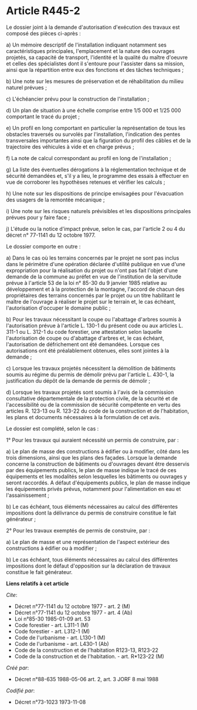 # Article R445-2

Le dossier joint à la demande d'autorisation d'exécution des travaux est composé des pièces ci-après :

a) Un mémoire descriptif de l'installation indiquant notamment ses caractéristiques principales, l'emplacement et la nature
des ouvrages projetés, sa capacité de transport, l'identité et la qualité du maître d'oeuvre et celles des spécialistes dont
il s'entoure pour l'assister dans sa mission, ainsi que la répartition entre eux des fonctions et des tâches techniques ;

b) Une note sur les mesures de préservation et de réhabilitation du milieu naturel prévues ;

c) L'échéancier prévu pour la construction de l'installation ;

d) Un plan de situation à une échelle comprise entre 1/5 000 et 1/25 000 comportant le tracé du projet ;

e) Un profil en long comportant en particulier la représentation de tous les obstacles traversés ou survolés par
l'installation, l'indication des pentes transversales importantes ainsi que la figuration du profil des câbles et de la
trajectoire des véhicules à vide et en charge prévus ;

f) La note de calcul correspondant au profil en long de l'installation ;

g) La liste des éventuelles dérogations à la réglementation technique et de sécurité demandées et, s'il y a lieu, le
programme des essais à effectuer en vue de corroborer les hypothèses retenues et vérifier les calculs ;

h) Une note sur les dispositions de principe envisagées pour l'évacuation des usagers de la remontée mécanique ;

i) Une note sur les risques naturels prévisibles et les dispositions principales prévues pour y faire face ;

j) L'étude ou la notice d'impact prévue, selon le cas, par l'article 2 ou 4 du décret n° 77-1141 du 12 octobre 1977.

Le dossier comporte en outre :

a) Dans le cas où les terrains concernés par le projet ne sont pas inclus dans le périmètre d'une opération déclarée
d'utilité publique en vue d'une expropriation pour la réalisation du projet ou n'ont pas fait l'objet d'une demande de la
commune au préfet en vue de l'institution de la servitude prévue à l'article 53 de la loi n° 85-30 du 9 janvier 1985 relative
au développement et à la protection de la montagne, l'accord de chacun des propriétaires des terrains concernés par le projet
ou un titre habilitant le maître de l'ouvrage à réaliser le projet sur le terrain et, le cas échéant, l'autorisation
d'occuper le domaine public ;

b) Pour les travaux nécessitant la coupe ou l'abattage d'arbres soumis à l'autorisation prévue à l'article L. 130-1 du
présent code ou aux articles L. 311-1 ou L. 312-1 du code forestier, une attestation selon laquelle l'autorisation de coupe
ou d'abattage d'arbres et, le cas échéant, l'autorisation de défrichement ont été demandées. Lorsque ces autorisations ont
été préalablement obtenues, elles sont jointes à la demande ;

c) Lorsque les travaux projetés nécessitent la démolition de bâtiments soumis au régime du permis de démolir prévu par
l'article L. 430-1, la justification du dépôt de la demande de permis de démolir ;

d) Lorsque les travaux projetés sont soumis à l'avis de la commission consultative départementale de la protection civile, de
la sécurité et de l'accessibilité ou de la commission de sécurité compétente en vertu des articles R. 123-13 ou R. 123-22 du
code de la construction et de l'habitation, les plans et documents nécessaires à la formulation de cet avis.

Le dossier est complété, selon le cas :

1° Pour les travaux qui auraient nécessité un permis de construire, par :

a) Le plan de masse des constructions à édifier ou à modifier, côté dans les trois dimensions, ainsi que les plans des
façades. Lorsque la demande concerne la construction de bâtiments ou d'ouvrages devant être desservis par des équipements
publics, le plan de masse indique le tracé de ces équipements et les modalités selon lesquelles les bâtiments ou ouvrages y
seront raccordés. A défaut d'équipements publics, le plan de masse indique les équipements privés prévus, notamment pour
l'alimentation en eau et l'assainissement ;

b) Le cas échéant, tous éléments nécessaires au calcul des différentes impositions dont la délivrance du permis de construire
constitue le fait générateur ;

2° Pour les travaux exemptés de permis de construire, par :

a) Le plan de masse et une représentation de l'aspect extérieur des constructions à édifier ou à modifier ;

b) Le cas échéant, tous éléments nécessaires au calcul des différentes impositions dont le défaut d'opposition sur la
déclaration de travaux constitue le fait générateur.

**Liens relatifs à cet article**

_Cite_:

  - Décret n°77-1141 du 12 octobre 1977 - art. 2 (M)
  - Décret n°77-1141 du 12 octobre 1977 - art. 4 (Ab)
  - Loi n°85-30 1985-01-09 art. 53
  - Code forestier - art. L311-1 (M)
  - Code forestier - art. L312-1 (M)
  - Code de l'urbanisme - art. L130-1 (M)
  - Code de l'urbanisme - art. L430-1 (Ab)
  - Code de la construction et de l'habitation R123-13, R123-22
  - Code de la construction et de l'habitation. - art. R*123-22 (M)

_Créé par_:

  - Décret n°88-635 1988-05-06 art. 2, art. 3 JORF 8 mai 1988

_Codifié par_:

  - Décret n°73-1023 1973-11-08
